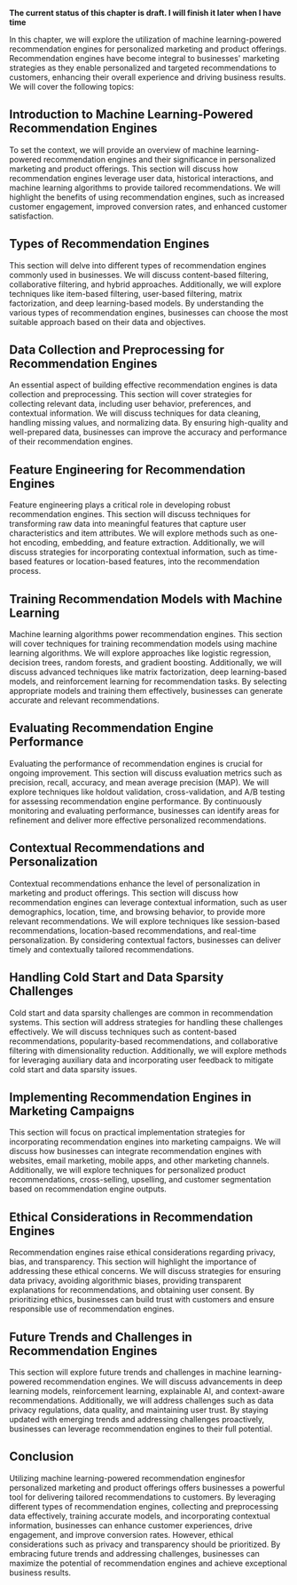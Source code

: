 **The current status of this chapter is draft. I will finish it later when I have time**

In this chapter, we will explore the utilization of machine learning-powered recommendation engines for personalized marketing and product offerings. Recommendation engines have become integral to businesses' marketing strategies as they enable personalized and targeted recommendations to customers, enhancing their overall experience and driving business results. We will cover the following topics:

Introduction to Machine Learning-Powered Recommendation Engines
---------------------------------------------------------------

To set the context, we will provide an overview of machine learning-powered recommendation engines and their significance in personalized marketing and product offerings. This section will discuss how recommendation engines leverage user data, historical interactions, and machine learning algorithms to provide tailored recommendations. We will highlight the benefits of using recommendation engines, such as increased customer engagement, improved conversion rates, and enhanced customer satisfaction.

Types of Recommendation Engines
-------------------------------

This section will delve into different types of recommendation engines commonly used in businesses. We will discuss content-based filtering, collaborative filtering, and hybrid approaches. Additionally, we will explore techniques like item-based filtering, user-based filtering, matrix factorization, and deep learning-based models. By understanding the various types of recommendation engines, businesses can choose the most suitable approach based on their data and objectives.

Data Collection and Preprocessing for Recommendation Engines
------------------------------------------------------------

An essential aspect of building effective recommendation engines is data collection and preprocessing. This section will cover strategies for collecting relevant data, including user behavior, preferences, and contextual information. We will discuss techniques for data cleaning, handling missing values, and normalizing data. By ensuring high-quality and well-prepared data, businesses can improve the accuracy and performance of their recommendation engines.

Feature Engineering for Recommendation Engines
----------------------------------------------

Feature engineering plays a critical role in developing robust recommendation engines. This section will discuss techniques for transforming raw data into meaningful features that capture user characteristics and item attributes. We will explore methods such as one-hot encoding, embedding, and feature extraction. Additionally, we will discuss strategies for incorporating contextual information, such as time-based features or location-based features, into the recommendation process.

Training Recommendation Models with Machine Learning
----------------------------------------------------

Machine learning algorithms power recommendation engines. This section will cover techniques for training recommendation models using machine learning algorithms. We will explore approaches like logistic regression, decision trees, random forests, and gradient boosting. Additionally, we will discuss advanced techniques like matrix factorization, deep learning-based models, and reinforcement learning for recommendation tasks. By selecting appropriate models and training them effectively, businesses can generate accurate and relevant recommendations.

Evaluating Recommendation Engine Performance
--------------------------------------------

Evaluating the performance of recommendation engines is crucial for ongoing improvement. This section will discuss evaluation metrics such as precision, recall, accuracy, and mean average precision (MAP). We will explore techniques like holdout validation, cross-validation, and A/B testing for assessing recommendation engine performance. By continuously monitoring and evaluating performance, businesses can identify areas for refinement and deliver more effective personalized recommendations.

Contextual Recommendations and Personalization
----------------------------------------------

Contextual recommendations enhance the level of personalization in marketing and product offerings. This section will discuss how recommendation engines can leverage contextual information, such as user demographics, location, time, and browsing behavior, to provide more relevant recommendations. We will explore techniques like session-based recommendations, location-based recommendations, and real-time personalization. By considering contextual factors, businesses can deliver timely and contextually tailored recommendations.

Handling Cold Start and Data Sparsity Challenges
------------------------------------------------

Cold start and data sparsity challenges are common in recommendation systems. This section will address strategies for handling these challenges effectively. We will discuss techniques such as content-based recommendations, popularity-based recommendations, and collaborative filtering with dimensionality reduction. Additionally, we will explore methods for leveraging auxiliary data and incorporating user feedback to mitigate cold start and data sparsity issues.

Implementing Recommendation Engines in Marketing Campaigns
----------------------------------------------------------

This section will focus on practical implementation strategies for incorporating recommendation engines into marketing campaigns. We will discuss how businesses can integrate recommendation engines with websites, email marketing, mobile apps, and other marketing channels. Additionally, we will explore techniques for personalized product recommendations, cross-selling, upselling, and customer segmentation based on recommendation engine outputs.

Ethical Considerations in Recommendation Engines
------------------------------------------------

Recommendation engines raise ethical considerations regarding privacy, bias, and transparency. This section will highlight the importance of addressing these ethical concerns. We will discuss strategies for ensuring data privacy, avoiding algorithmic biases, providing transparent explanations for recommendations, and obtaining user consent. By prioritizing ethics, businesses can build trust with customers and ensure responsible use of recommendation engines.

Future Trends and Challenges in Recommendation Engines
------------------------------------------------------

This section will explore future trends and challenges in machine learning-powered recommendation engines. We will discuss advancements in deep learning models, reinforcement learning, explainable AI, and context-aware recommendations. Additionally, we will address challenges such as data privacy regulations, data quality, and maintaining user trust. By staying updated with emerging trends and addressing challenges proactively, businesses can leverage recommendation engines to their full potential.

Conclusion
----------

Utilizing machine learning-powered recommendation enginesfor personalized marketing and product offerings offers businesses a powerful tool for delivering tailored recommendations to customers. By leveraging different types of recommendation engines, collecting and preprocessing data effectively, training accurate models, and incorporating contextual information, businesses can enhance customer experiences, drive engagement, and improve conversion rates. However, ethical considerations such as privacy and transparency should be prioritized. By embracing future trends and addressing challenges, businesses can maximize the potential of recommendation engines and achieve exceptional business results.
